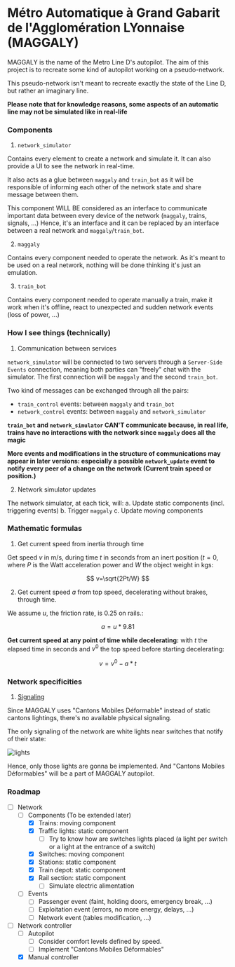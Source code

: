 # Métro Automatique à Grand Gabarit de l'Agglomération LYonnaise (MAGGALY)

MAGGALY is the name of the Metro Line D's autopilot. The aim of 
this project is to recreate some kind of autopilot working on a pseudo-network.

This pseudo-network isn't meant to recreate exactly the state of the Line D, but rather an imaginary line.

**Please note that for knowledge reasons, some aspects of an automatic line may not be simulated like in real-life**

### Components

1. `network_simulator`

Contains every element to create a network and simulate it. It can also provide a UI to see the network in real-time.

It also acts as a glue between `maggaly` and `train_bot` as it will be responsible of informing each other of the network state and share message between them.

This component WILL BE considered as an interface to communicate important data between every device of the network (`maggaly`, trains, signals, ...) Hence, it's an interface and it can be replaced by an interface between a real network and `maggaly`/`train_bot`.

2. `maggaly`

Contains every component needed to operate the network. As it's meant to be used on a real network, nothing will be done thinking it's just an emulation.

3. `train_bot`

Contains every component needed to operate manually a train, make it work when it's offline, react to unexpected and sudden network events (loss of power, ...)

### How I see things (technically)

1. Communication between services

`network_simulator` will be connected to two servers through a `Server-Side Events` connection, meaning both parties can "freely" chat with the simulator. The first connection will be `maggaly` and the second `train_bot`.

Two kind of messages can be exchanged through all the pairs:
- `train_control` events: between `maggaly` and `train_bot`
- `network_control` events: between `maggaly` and `network_simulator`

**`train_bot` and `network_simulator` CAN'T communicate because, in real life, trains have no interactions with the network since `maggaly` does all the magic**

**More events and modifications in the structure of communications may appear in later versions: especially a possible `network_update` event to notify every peer of a change on the network (Current train speed or position.)**

2. Network simulator updates

The network simulator, at each tick, will:
a. Update static components (incl. triggering events)
b. Trigger `maggaly`
c. Update moving components

### Mathematic formulas

1. Get current speed from inertia through time

Get speed $v$ in m/s, during time $t$ in seconds from an inert position ($t = 0$, where $P$ is the Watt acceleration power and $W$ the object weight in kgs:

$$ v=\sqrt{2Pt/W} $$

2. Get current speed $a$ from top speed, decelerating without brakes, through time. 

We assume $u$, the friction rate, is $0.25$ on rails.:

$$a = u * 9.81$$

**Get current speed at any point of time while decelerating:** with $t$ the elapsed time in seconds and $v^0$ the top speed before starting decelerating:

$$v = v^0 - a * t$$

### Network specificities

1. [Signaling](http://www.ferro-lyon.net/Metro-sur-pneus/ligne-D/signalisation-et-equipements-ligne-d)

Since MAGGALY uses "Cantons Mobiles Déformable" instead of static cantons lightings, there's no available physical signaling.

The only signaling of the network are white lights near switches that notify of their state:

![lights](http://www.ferro-lyon.net/xmedia/Images/Metro/ligneD/Signa-D/oeilleton.png)

Hence, only those lights are gonna be implemented. And "Cantons Mobiles Déformables" will be a part of MAGGALY autopilot.

### Roadmap
- [ ] Network
	- [ ] Components (To be extended later)	
		- [X] Trains: moving component
		- [X] Traffic lights: static component
			- [ ] Try to know how are switches lights placed (a light per switch or a light at the entrance of a switch)
		- [X] Switches: moving component
		- [X] Stations: static component
		- [X] Train depot: static component
		- [X] Rail section: static component
			- [ ] Simulate electric alimentation
	- [ ] Events
		- [ ] Passenger event (faint, holding doors, emergency break, ...)
		- [ ] Exploitation event (errors, no more energy, delays, ...)
		- [ ] Network event (tables modification, ...)
- [ ] Network controller
	- [ ] Autopilot
		- [ ] Consider comfort levels defined by speed.
		- [ ] Implement "Cantons Mobiles Déformables"
	- [X] Manual controller